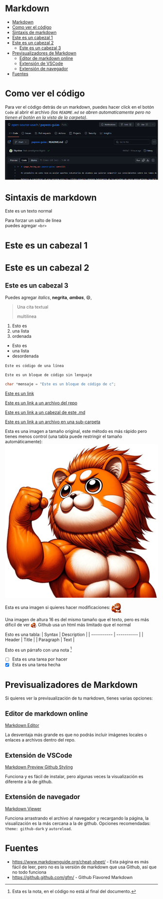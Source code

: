 # Markdown

- [Markdown](#markdown)
- [Como ver el código](#como-ver-el-código)
- [Sintaxis de markdown](#sintaxis-de-markdown)
- [Este es un cabezal 1](#este-es-un-cabezal-1)
- [Este es un cabezal 2](#este-es-un-cabezal-2)
  - [Este es un cabezal 3](#este-es-un-cabezal-3)
- [Previsualizadores de Markdown](#previsualizadores-de-markdown)
  - [Editor de markdown online](#editor-de-markdown-online)
  - [Extensión de VSCode](#extensión-de-vscode)
  - [Extensión de navegador](#extensión-de-navegador)
- [Fuentes](#fuentes)


# Como ver el código
Para ver el código detrás de un markdown, puedes hacer click en el botón `Code` al abrir el archivo *(los `README.md` se abren automaticamente pero no tienen el botón en la vista de la carpeta)*.
![boton-code](./sources/boton_code.png)

# Sintaxis de markdown

Este es un texto normal

Para forzar un salto de linea <br> puedes agregar `<br>`

# Este es un cabezal 1
# Este es un cabezal 2
## Este es un cabezal 3

Puedes agregar *italics*, **negrita**, ***ambas***, :smile:, 

> Una cita textual
>
> multilinea

1. Esto es
2. una lista
3. ordenada
   
- Esto es
- una lista
- desordenada

`Este es código de una línea`

```
Este es un bloque de código sin lenguaje
```

```c
char *mensaje = "Este es un bloque de código de c";
```

[Este es un link](https://github.com/open-source-usach/)

[Este es un link a un archivo del repo](./README.md)

[Este es un link a un cabezal de este .md](#como-ver-el-código)

[Este es un link a un archivo en una sub-carpeta](./sources/USACHIN/IA/IA_14.png)

Esta es una imagen a tamaño original, este método es más rápido pero tienes menos control (una tabla puede restringir el tamaño automáticamente):
![imagen](./sources/USACHIN/IA/IA_14.png)

Esta es una imagen si quieres hacer modificaciones:
<img width="32" align="center" src="./sources/USACHIN/IA/IA_14.png"/>

Una imagen de altura 16 es del mismo tamaño que el texto, pero es más dificil de ver
<img width="16" align="center" src="./sources/USACHIN/IA/IA_14.png"/>.
Github usa un html más limitado que el normal

Esto es una tabla:
| Syntax | Description |
| ----------- | ----------- |
| Header | Title |
| Paragraph | Text |

Esto es un párrafo con una nota
[^1]

[^1]: Esta es la nota, en el código no está al final del documento.

- [ ] Esta es una tarea por hacer
- [x] Esta es una tarea hecha

# Previsualizadores de Markdown
Si quieres ver la previsualización de tu markdown, tienes varias opciones:

## Editor de markdown online
[Markdown Editor](https://jbt.github.io/markdown-editor/)

La desventaja más grande es que no podrás incluir imágenes locales o enlaces a archivos dentro del repo.

## Extensión de VSCode
[Markdown Preview Github Styling](https://marketplace.visualstudio.com/items?itemName=bierner.markdown-preview-github-styles)

Funciona y es fácil de instalar, pero algunas veces la visualización es diferente a la de github.

## Extensión de navegador
[Markdown Viewer](https://github.com/simov/markdown-viewer)

Funciona arrastrando el archivo al navegador y recargando la página, la visualización es la más cercana a la de github.
Opciones recomendadas: `theme: github-dark` y `autoreload`.

# Fuentes

- https://www.markdownguide.org/cheat-sheet/ - Esta página es más fácil de leer, pero no es la versión de markdown que usa Github, así que no todo funciona
- https://github.github.com/gfm/ - Github Flavored Markdown

